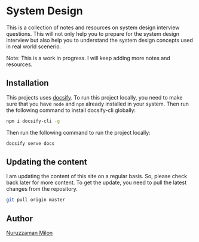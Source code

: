 # System Design

This is a collection of notes and resources on system design interview questions. This will not only help you to prepare for the system design interview but also help you to understand the system design concepts used in real world scenerio.

Note: This is a work in progress. I will keep adding more notes and resources.

## Installation

This projects uses [docsify](https://docsify.js.org/#/). To run this project locally, you need to make sure that you have `node` and `npm` already installed in your system. Then run the following command to install docsify-cli globally:

```bash
npm i docsify-cli -g
```

Then run the following command to run the project locally:

```bash
docsify serve docs
```

## Updating the content

I am updating the content of this site on a regular basis. So, please check back later for more content. To get the update, you need to pull the latest changes from the repository.

```bash
git pull origin master
```

## Author

[Nuruzzaman Milon](https://milon.im)
